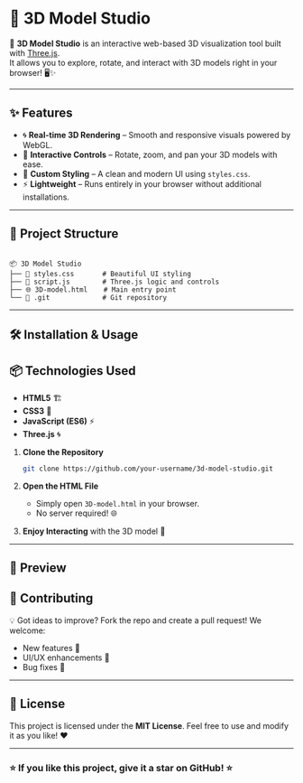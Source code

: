 
# 🎨 3D Model Studio

🚀 **3D Model Studio** is an interactive web-based 3D visualization tool built with [Three.js](https://threejs.org/).  
It allows you to explore, rotate, and interact with 3D models right in your browser! 🖥️✨  

---

## ✨ Features
- 🌀 **Real-time 3D Rendering** – Smooth and responsive visuals powered by WebGL.
- 🎯 **Interactive Controls** – Rotate, zoom, and pan your 3D models with ease.
- 🎨 **Custom Styling** – A clean and modern UI using `styles.css`.
- ⚡ **Lightweight** – Runs entirely in your browser without additional installations.

---

## 📂 Project Structure
```

📦 3D Model Studio
├── 🎨 styles.css       # Beautiful UI styling
├── 🧠 script.js        # Three.js logic and controls
├── 🌐 3D-model.html    # Main entry point
└── 📁 .git             # Git repository

````

---

## 🛠️ Installation & Usage

## 📦 Technologies Used
* **HTML5** 🏗️
* **CSS3** 🎨
* **JavaScript (ES6)** ⚡
* **Three.js** 🌀

1. **Clone the Repository**
   ```bash
   git clone https://github.com/your-username/3d-model-studio.git


2. **Open the HTML File**

   * Simply open `3D-model.html` in your browser.
   * No server required! 🌐

3. **Enjoy Interacting** with the 3D model 🎉

---

## 📸 Preview




## 🤝 Contributing

💡 Got ideas to improve? Fork the repo and create a pull request!
We welcome:

* New features 🚀
* UI/UX enhancements 🎨
* Bug fixes 🐞

---

## 📜 License

This project is licensed under the **MIT License**.
Feel free to use and modify it as you like! ❤️

---

### ⭐ If you like this project, give it a star on GitHub! ⭐

```


